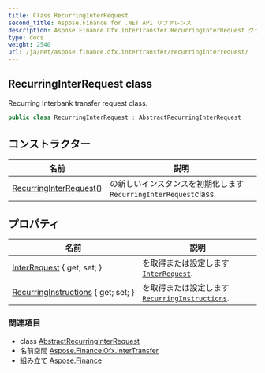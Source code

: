 ```yaml
---
title: Class RecurringInterRequest
second_title: Aspose.Finance for .NET API リファレンス
description: Aspose.Finance.Ofx.InterTransfer.RecurringInterRequest クラス. Recurring Interbank transfer request class.
type: docs
weight: 2540
url: /ja/net/aspose.finance.ofx.intertransfer/recurringinterrequest/
---
```

## RecurringInterRequest class

Recurring Interbank transfer request class.

```csharp
public class RecurringInterRequest : AbstractRecurringInterRequest
```

## コンストラクター

| 名前 | 説明 |
| --- | --- |
| [RecurringInterRequest](recurringinterrequest/)() | の新しいインスタンスを初期化します`RecurringInterRequest`class. |

## プロパティ

| 名前 | 説明 |
| --- | --- |
| [InterRequest](../../aspose.finance.ofx.intertransfer/recurringinterrequest/interrequest/) { get; set; } | を取得または設定します[`InterRequest`](./interrequest/). |
| [RecurringInstructions](../../aspose.finance.ofx.intertransfer/recurringinterrequest/recurringinstructions/) { get; set; } | を取得または設定します[`RecurringInstructions`](./recurringinstructions/). |

### 関連項目

* class [AbstractRecurringInterRequest](../abstractrecurringinterrequest/)
* 名前空間 [Aspose.Finance.Ofx.InterTransfer](../../aspose.finance.ofx.intertransfer/)
* 組み立て [Aspose.Finance](../../)


